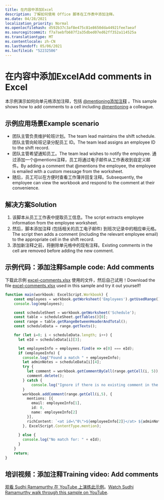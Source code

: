 ```yaml
---
title: 在内容中添加Excel
description: 了解如何使用 Office 脚本在工作表中添加注释。
ms.date: 04/28/2021
localization_priority: Normal
ms.openlocfilehash: d592b37c3af8e475c81e8650dda44921fee7aeaf
ms.sourcegitcommit: f7a7aebfb687f2a35dbed07ed62ff352a114525a
ms.translationtype: MT
ms.contentlocale: zh-CN
ms.lasthandoff: 05/06/2021
ms.locfileid: "52232506"
---
```

# <a name="add-comments-in-excel"></a><span data-ttu-id="1c2c0-103">在内容中添加Excel</span><span class="sxs-lookup"><span data-stu-id="1c2c0-103">Add comments in Excel</span></span>

<span data-ttu-id="1c2c0-104">本示例演示如何向单元格添加注释，包括 [@mentioning添加注释](https://support.microsoft.com/office/90701709-5dc1-41c7-aa48-b01d4a46e8c7) 。</span><span class="sxs-lookup"><span data-stu-id="1c2c0-104">This sample shows how to add comments to a cell including [@mentioning](https://support.microsoft.com/office/90701709-5dc1-41c7-aa48-b01d4a46e8c7) a colleague.</span></span>

## <a name="example-scenario"></a><span data-ttu-id="1c2c0-105">示例应用场景</span><span class="sxs-lookup"><span data-stu-id="1c2c0-105">Example scenario</span></span>

* <span data-ttu-id="1c2c0-106">团队主管负责维护轮班计划。</span><span class="sxs-lookup"><span data-stu-id="1c2c0-106">The team lead maintains the shift schedule.</span></span> <span data-ttu-id="1c2c0-107">团队主管向轮班记录分配员工 ID。</span><span class="sxs-lookup"><span data-stu-id="1c2c0-107">The team lead assigns an employee ID to the shift record.</span></span>
* <span data-ttu-id="1c2c0-108">团队主管希望通知员工。</span><span class="sxs-lookup"><span data-stu-id="1c2c0-108">The team lead wishes to notify the employee.</span></span> <span data-ttu-id="1c2c0-109">通过添加一个@mentions注释，员工将通过电子邮件从工作表收到自定义邮件。</span><span class="sxs-lookup"><span data-stu-id="1c2c0-109">By adding a comment that @mentions the employee, the employee is emailed with a custom message from the worksheet.</span></span>
* <span data-ttu-id="1c2c0-110">随后，员工可以在方便时查看工作簿并回复注释。</span><span class="sxs-lookup"><span data-stu-id="1c2c0-110">Subsequently, the employee can view the workbook and respond to the comment at their convenience.</span></span>

## <a name="solution"></a><span data-ttu-id="1c2c0-111">解决方案</span><span class="sxs-lookup"><span data-stu-id="1c2c0-111">Solution</span></span>

1. <span data-ttu-id="1c2c0-112">该脚本从员工工作表中提取员工信息。</span><span class="sxs-lookup"><span data-stu-id="1c2c0-112">The script extracts employee information from the employee worksheet.</span></span>
1. <span data-ttu-id="1c2c0-113">然后，脚本添加注释 (包括相关的员工电子邮件) 到班次记录中的相应单元格。</span><span class="sxs-lookup"><span data-stu-id="1c2c0-113">The script then adds a comment (including the relevant employee email) to the appropriate cell in the shift record.</span></span>
1. <span data-ttu-id="1c2c0-114">添加新注释之前，将删除单元格中的现有注释。</span><span class="sxs-lookup"><span data-stu-id="1c2c0-114">Existing comments in the cell are removed before adding the new comment.</span></span>

## <a name="sample-code-add-comments"></a><span data-ttu-id="1c2c0-115">示例代码：添加注释</span><span class="sxs-lookup"><span data-stu-id="1c2c0-115">Sample code: Add comments</span></span>

<span data-ttu-id="1c2c0-116">下载此示例 <a href="excel-comments.xlsx">excel-comments.xlsx</a> 使用的文件，然后自己试用！</span><span class="sxs-lookup"><span data-stu-id="1c2c0-116">Download the file <a href="excel-comments.xlsx">excel-comments.xlsx</a> used in this sample and try it out yourself!</span></span>

```TypeScript
function main(workbook: ExcelScript.Workbook) {
    const employees = workbook.getWorksheet('Employees').getUsedRange().getTexts();
    console.log(employees); 

    const scheduleSheet = workbook.getWorksheet('Schedule');
    const table = scheduleSheet.getTables()[0];
    const range = table.getRangeBetweenHeaderAndTotal();
    const scheduleData = range.getTexts();

    for (let i=0; i < scheduleData.length; i++) {
      let eId = scheduleData[i][3];

      let employeeInfo = employees.find(e => e[0] === eId);
      if (employeeInfo) {
        console.log("Found a match " + employeeInfo);
        let adminNotes = scheduleData[i][4];
        try { 
          let comment = workbook.getCommentByCell(range.getCell(i, 5));
          comment.delete();
        } catch {
            console.log("Ignore if there is no existing comment in the cell");
        }
        workbook.addComment(range.getCell(i,5), {
          mentions: [{
            email: employeeInfo[1],
            id: 0,
            name: employeeInfo[2]
          }],
          richContent: `<at id=\"0\">${employeeInfo[2]}</at> ${adminNotes}`
        }, ExcelScript.ContentType.mention);        
        
      } else {
        console.log("No match for: " + eId);
      }
    }
    return;
}
```

## <a name="training-video-add-comments"></a><span data-ttu-id="1c2c0-117">培训视频：添加注释</span><span class="sxs-lookup"><span data-stu-id="1c2c0-117">Training video: Add comments</span></span>

<span data-ttu-id="1c2c0-118">[观看 Sudhi Ramamurthy 在 YouTube 上演练此示例](https://youtu.be/CpR78nkaOFw)。</span><span class="sxs-lookup"><span data-stu-id="1c2c0-118">[Watch Sudhi Ramamurthy walk through this sample on YouTube](https://youtu.be/CpR78nkaOFw).</span></span>
